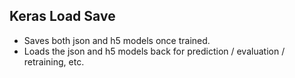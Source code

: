 ## Keras Load Save

* Saves both json and h5 models once trained.
* Loads the json and h5 models back for prediction / evaluation / retraining, etc.

